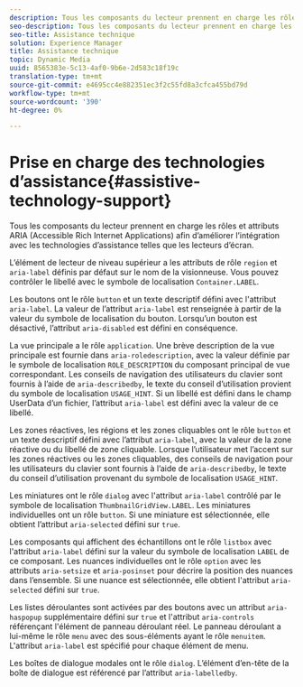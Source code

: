 ```yaml
---
description: Tous les composants du lecteur prennent en charge les rôles et attributs ARIA (Accessible Rich Internet Applications) afin d’améliorer l’intégration avec les technologies d’assistance telles que les lecteurs d’écran.
seo-description: Tous les composants du lecteur prennent en charge les rôles et attributs ARIA (Accessible Rich Internet Applications) afin d’améliorer l’intégration avec les technologies d’assistance telles que les lecteurs d’écran.
seo-title: Assistance technique
solution: Experience Manager
title: Assistance technique
topic: Dynamic Media
uuid: 8565383e-5c13-4af0-9b6e-2d583c18f19c
translation-type: tm+mt
source-git-commit: e4695cc4e882351ec3f2c55fd8a3cfca455bd79d
workflow-type: tm+mt
source-wordcount: '390'
ht-degree: 0%

---
```



# Prise en charge des technologies d’assistance{#assistive-technology-support}

Tous les composants du lecteur prennent en charge les rôles et attributs ARIA (Accessible Rich Internet Applications) afin d’améliorer l’intégration avec les technologies d’assistance telles que les lecteurs d’écran.

L’élément de lecteur de niveau supérieur a les attributs de rôle `region` et `aria-label` définis par défaut sur le nom de la visionneuse. Vous pouvez contrôler le libellé avec le symbole de localisation `Container.LABEL`.

Les boutons ont le rôle `button` et un texte descriptif défini avec l&#39;attribut `aria-label`. La valeur de l’attribut `aria-label` est renseignée à partir de la valeur du symbole de localisation du bouton. Lorsqu’un bouton est désactivé, l’attribut `aria-disabled` est défini en conséquence.

La vue principale a le rôle `application`. Une brève description de la vue principale est fournie dans `aria-roledescription`, avec la valeur définie par le symbole de localisation `ROLE_DESCRIPTION` du composant principal de vue correspondant. Les conseils de navigation des utilisateurs du clavier sont fournis à l’aide de `aria-describedby`, le texte du conseil d’utilisation provient du symbole de localisation `USAGE_HINT`. Si un libellé est défini dans le champ UserData d’un fichier, l’attribut `aria-label` est défini avec la valeur de ce libellé.

Les zones réactives, les régions et les zones cliquables ont le rôle `button` et un texte descriptif défini avec l’attribut `aria-label`, avec la valeur de la zone réactive ou du libellé de zone cliquable. Lorsque l’utilisateur met l’accent sur les zones réactives ou les zones cliquables, des conseils de navigation pour les utilisateurs du clavier sont fournis à l’aide de `aria-describedby`, le texte du conseil d’utilisation provenant du symbole de localisation `USAGE_HINT`.

Les miniatures ont le rôle `dialog` avec l&#39;attribut `aria-label` contrôlé par le symbole de localisation `ThumbnailGridView.LABEL`. Les miniatures individuelles ont un rôle `button`. Si une miniature est sélectionnée, elle obtient l’attribut `aria-selected` défini sur `true`.

Les composants qui affichent des échantillons ont le rôle `listbox` avec l&#39;attribut `aria-label` défini sur la valeur du symbole de localisation `LABEL` de ce composant. Les nuances individuelles ont le rôle `option` avec les attributs `aria-setsize` et `aria-posinset` pour décrire la position des nuances dans l’ensemble. Si une nuance est sélectionnée, elle obtient l&#39;attribut `aria-selected` défini sur `true`.

Les listes déroulantes sont activées par des boutons avec un attribut `aria-haspopup` supplémentaire défini sur `true` et l&#39;attribut `aria-controls` référençant l&#39;élément de panneau déroulant réel. Le panneau déroulant a lui-même le rôle `menu` avec des sous-éléments ayant le rôle `menuitem`. L&#39;attribut `aria-label` est spécifié pour chaque élément de menu.

Les boîtes de dialogue modales ont le rôle `dialog`. L’élément d’en-tête de la boîte de dialogue est référencé par l’attribut `aria-labelledby`.
